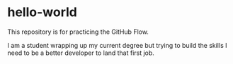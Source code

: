 # hello-world
This repository is for practicing the GitHub Flow.

I am a student wrapping up my current degree but trying to build the skills I need to be a better developer to land that first job.

